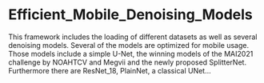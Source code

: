 # Efficient_Mobile_Denoising_Models
This framework includes the loading of different datasets as well as several denoising models. Several of the models are optimized for mobile usage. Those models include a simple U-Net, the winning models of the MAI2021 challenge by NOAHTCV and Megvii and the newly proposed SplitterNet. Furthermore there are ResNet_18, PlainNet, a classical UNet...

